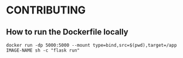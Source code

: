 # CONTRIBUTING

## How to run the Dockerfile locally

```
docker run -dp 5000:5000 --mount type=bind,src=$(pwd),target=/app IMAGE-NAME sh -c "flask run"
```
